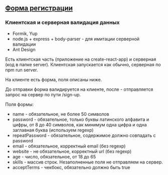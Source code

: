 ## [Форма регистрации](https://ikzsl.github.io/form/)


### Клиентская и серверная валидация данных
- Formik, Yup
- node.js + express + body-parser - для имитации серверной валидации
- Ant Design


Есть клиентская часть (приложение на create-react-app) и серверная (код в папке server). Клиентская запускается как обычно, серверная по npm run server.

На клиенте есть форма, поля описаны ниже.

До отправки форма валидируется на клиенте, после - отправляется запрос на сервер по пути /sign-up.

Поля формы:
- name - обязательное, не более 50 символов
- password - обязательное, только буквы латинского алфавита и цифры, от 8 до 40 символов, как минимум одна цифра и одна заглавная буква (используем regexp)
- repeatPassword - обязательное, содержимое должно совпадать с password
- email - обязательное, корректный email (без regexp)
- website - не обязательное, корректный url (без regexp)
- age - число, обязательное, от 18 до 65
- skills - массив строк. Незаполненные поля не отправляем на сервер.
- acceptTerms - чекбокс, обязательно должно быть true
